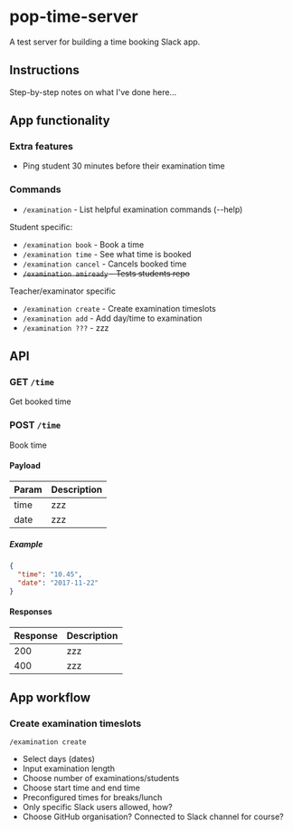 # pop-time-server

A test server for building a time booking Slack app.

## Instructions

Step-by-step notes on what I've done here...

## App functionality

### Extra features

* Ping student 30 minutes before their examination time

### Commands

* `/examination` - List helpful examination commands (--help)

Student specific:

* `/examination book` - Book a time
* `/examination time` - See what time is booked
* `/examination cancel` - Cancels booked time
* ~~`/examination amiready` - Tests students repo~~

Teacher/examinator specific

* `/examination create` - Create examination timeslots
* `/examination add` - Add day/time to examination
* `/examination ???` - zzz

## API

### GET `/time`

Get booked time

### POST `/time`

Book time

#### Payload

Param | Description
---|---
time | zzz
date | zzz

##### Example

```json
{
  "time": "10.45",
  "date": "2017-11-22"
}
```

#### Responses

Response | Description
---|---
200 | zzz
400 | zzz

## App workflow

### Create examination timeslots

`/examination create`

* Select days (dates)
* Input examination length
* Choose number of examinations/students
* Choose start time and end time
* Preconfigured times for breaks/lunch
* Only specific Slack users allowed, how?
* Choose GitHub organisation? Connected to Slack channel for course?
